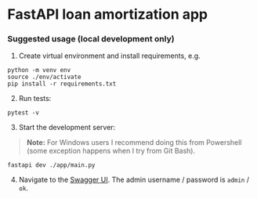 # FastAPI loan amortization app

### Suggested usage (local development only)

1. Create virtual environment and install requirements, e.g.
```commandline
python -m venv env
source ./env/activate
pip install -r requirements.txt
```


2. Run tests:
```commandline
pytest -v
```


3. Start the development server:
>   **Note:** For Windows users I recommend doing this from Powershell (some exception happens when I try from Git Bash).
```commandline
fastapi dev ./app/main.py
```


4. Navigate to the [Swagger UI](http://127.0.0.1:8000/docs).
   The admin username / password is `admin` / `ok`.
